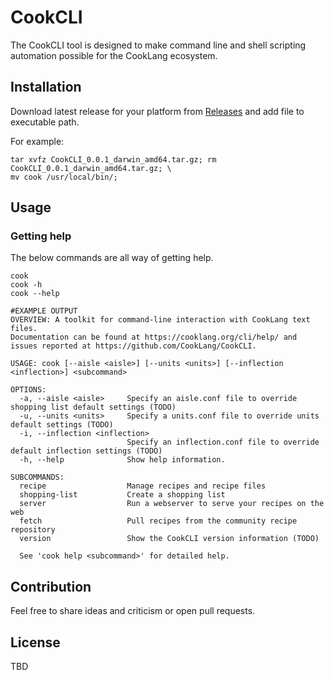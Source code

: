 # CookCLI

The CookCLI tool is designed to make command line and shell scripting automation possible for the CookLang ecosystem.

## Installation

Download latest release for your platform from [Releases](https://github.com/cooklang/CookCLI/releases) and add file to executable path.

For example:

    tar xvfz CookCLI_0.0.1_darwin_amd64.tar.gz; rm CookCLI_0.0.1_darwin_amd64.tar.gz; \
    mv cook /usr/local/bin/;
    
## Usage

### Getting help

The below commands are all way of getting help.

    cook
    cook -h
    cook --help

    #EXAMPLE OUTPUT
    OVERVIEW: A toolkit for command-line interaction with CookLang text files.
    Documentation can be found at https://cooklang.org/cli/help/ and issues reported at https://github.com/CookLang/CookCLI.

    USAGE: cook [--aisle <aisle>] [--units <units>] [--inflection <inflection>] <subcommand>

    OPTIONS:
      -a, --aisle <aisle>     Specify an aisle.conf file to override shopping list default settings (TODO) 
      -u, --units <units>     Specify a units.conf file to override units default settings (TODO) 
      -i, --inflection <inflection>
                              Specify an inflection.conf file to override default inflection settings (TODO) 
      -h, --help              Show help information.

    SUBCOMMANDS:
      recipe                  Manage recipes and recipe files
      shopping-list           Create a shopping list
      server                  Run a webserver to serve your recipes on the web
      fetch                   Pull recipes from the community recipe repository
      version                 Show the CookCLI version information (TODO)

      See 'cook help <subcommand>' for detailed help.
      
## Contribution

Feel free to share ideas and criticism or open pull requests.

## License

TBD
